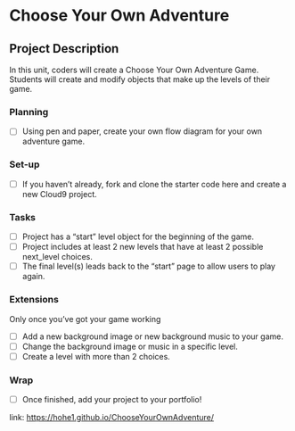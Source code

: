 # Choose Your Own Adventure

## Project Description 
In this unit, coders will create a Choose Your Own Adventure Game. Students will create and modify objects that make up the levels of their game. 

### Planning
- [ ] Using pen and paper, create your own flow diagram for your own adventure game.

### Set-up
- [ ] If you haven’t already, fork and clone the starter code here and create a new Cloud9 project.

### Tasks
- [ ] Project has a “start” level object for the beginning of the game.
- [ ] Project includes at least 2 new levels that have at least 2 possible next_level choices.
- [ ] The final level(s) leads back to the “start” page to allow users to play again.

### Extensions
Only once you’ve got your game working
- [ ] Add a new background image or new background music to your game.
- [ ] Change the background image or music in a specific level.
- [ ] Create a level with more than 2 choices.

### Wrap
- [ ] Once finished, add your project to your portfolio!


link: https://hohe1.github.io/ChooseYourOwnAdventure/
